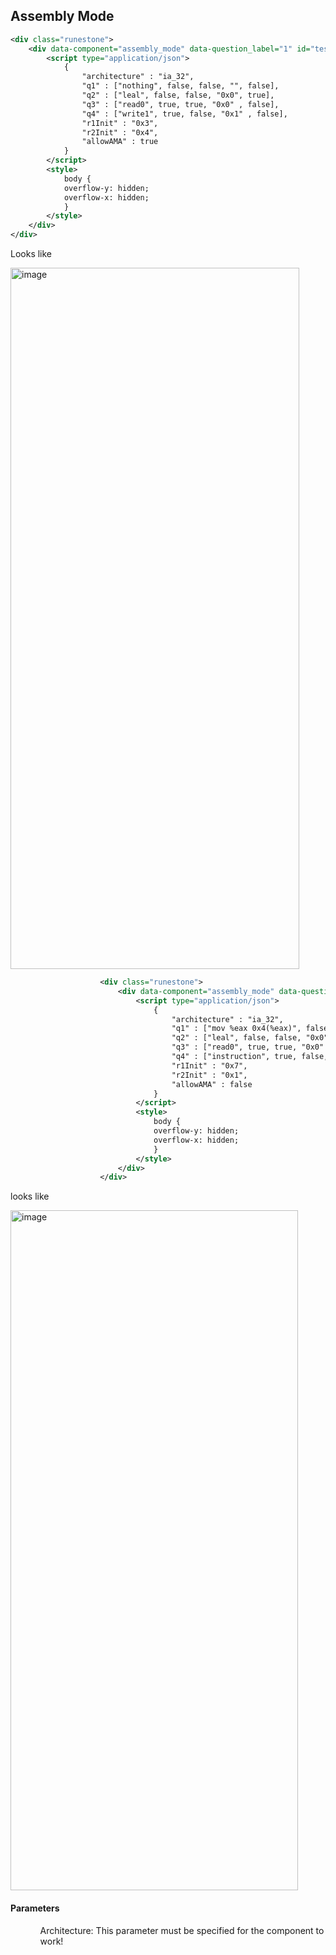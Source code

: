 <h2>Assembly Mode</h2>

```xml
<div class="runestone">
    <div data-component="assembly_mode" data-question_label="1" id="test-assembly-mode-ia32-div" style="visibility: hidden;">
        <script type="application/json">
            {
                "architecture" : "ia_32",
                "q1" : ["nothing", false, false, "", false],
                "q2" : ["leal", false, false, "0x0", true],
                "q3" : ["read0", true, true, "0x0" , false],
                "q4" : ["write1", true, false, "0x1" , false],
                "r1Init" : "0x3",
                "r2Init" : "0x4",
                "allowAMA" : true
            }
        </script>
        <style>
            body {
            overflow-y: hidden;
            overflow-x: hidden;
            }
        </style>
    </div>
</div>
```

Looks like

<img width="462" height="1122" alt="image" src="https://github.com/user-attachments/assets/0bd8d0d7-74e5-43ee-88a4-7723dba97268" />


```xml
                    <div class="runestone">
                        <div data-component="assembly_mode" data-question_label="1" id="test-assembly-mode-ia32-div" style="visibility: hidden;">
                            <script type="application/json">
                                {
                                    "architecture" : "ia_32",
                                    "q1" : ["mov %eax 0x4(%eax)", false, false, "", false],
                                    "q2" : ["leal", false, false, "0x0", true],
                                    "q3" : ["read0", true, true, "0x0" , false],
                                    "q4" : ["instruction", true, false, "0x12" , false],
                                    "r1Init" : "0x7",
                                    "r2Init" : "0x1",
                                    "allowAMA" : false
                                }
                            </script>
                            <style>
                                body {
                                overflow-y: hidden;
                                overflow-x: hidden;
                                }
                            </style>
                        </div>
                    </div>
```
looks like


<img width="460" height="1088" alt="image" src="https://github.com/user-attachments/assets/f45d2abb-f93d-4bb3-ac35-99876d43a1d2" />


<h4>Parameters</h4>
<ol>
    <ul>Architecture: This parameter must be specified for the component to work! </ul>
</ol>

